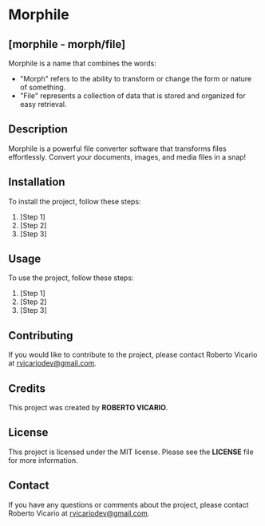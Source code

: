 # Morphile

## [morphile - morph/file]
Morphile is a name that combines the words:
<ul>
    <li>"Morph" refers to the ability to transform or change the form or nature of something.</li>
    <li>"File" represents a collection of data that is stored and organized for easy retrieval.</li>
</ul>

## Description
Morphile is a powerful file converter software that transforms files effortlessly. Convert your documents, images, and media files in a snap!

## Installation
To install the project, follow these steps:
<ol>
    <li>[Step 1]</li>
    <li>[Step 2]</li>
    <li>[Step 3]</li>
</ol>

## Usage
To use the project, follow these steps:
<ol>
    <li>[Step 1]</li>
    <li>[Step 2]</li>
    <li>[Step 3]</li>
</ol>

## Contributing
If you would like to contribute to the project, please contact Roberto Vicario at <u><a href="mailto:'rvicariodev@gmail.com'">rvicariodev@gmail.com</a></u>.

## Credits
This project was created by <strong>ROBERTO VICARIO</strong>.

## License
This project is licensed under the MIT license. Please see the <strong>LICENSE</strong> file for more information.

## Contact
If you have any questions or comments about the project, please contact Roberto Vicario at <u><a href="mailto:'rvicariodev@gmail.com'">rvicariodev@gmail.com</a></u>.